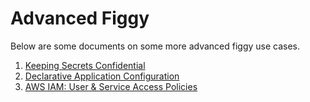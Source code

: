 
# Advanced Figgy

Below are some documents on some more advanced figgy use cases.

1. [Keeping Secrets Confidential](/advanced/confidentiality/)
1. [Declarative Application Configuration](/advanced/declarative-configuration/)
1. [AWS IAM: User & Service Access Policies](/manual/configuration/iam-cookbook/)
